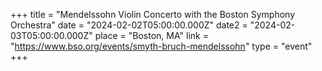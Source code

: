+++
title = "Mendelssohn Violin Concerto with the Boston Symphony Orchestra"
date = "2024-02-02T05:00:00.000Z"
date2 = "2024-02-03T05:00:00.000Z"
place = "Boston, MA"
link = "https://www.bso.org/events/smyth-bruch-mendelssohn"
type = "event"
+++

